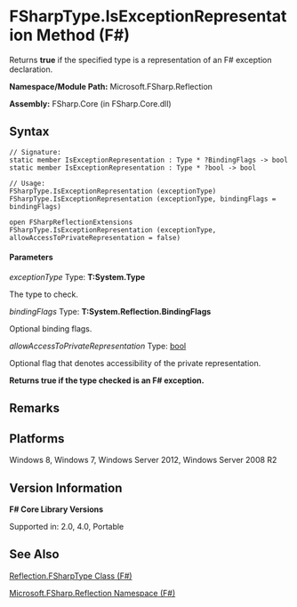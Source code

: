 # FSharpType.IsExceptionRepresentation Method (F#)

Returns **true** if the specified type is a representation of an F# exception declaration.

**Namespace/Module Path:** Microsoft.FSharp.Reflection

**Assembly:** FSharp.Core (in FSharp.Core.dll)


## Syntax

```
// Signature:
static member IsExceptionRepresentation : Type * ?BindingFlags -> bool
static member IsExceptionRepresentation : Type * ?bool -> bool

// Usage:
FSharpType.IsExceptionRepresentation (exceptionType)
FSharpType.IsExceptionRepresentation (exceptionType, bindingFlags = bindingFlags)

open FSharpReflectionExtensions
FSharpType.IsExceptionRepresentation (exceptionType, allowAccessToPrivateRepresentation = false)
```

#### Parameters
*exceptionType*
Type: **T:System.Type**


The type to check.


*bindingFlags*
Type: **T:System.Reflection.BindingFlags**


Optional binding flags.


*allowAccessToPrivateRepresentation*
Type: [bool](http://msdn.microsoft.com/en-us/library/89c0cf9c-49ce-4207-a3be-555851a67dd5)


Optional flag that denotes accessibility of the private representation.



**Returns true if the type checked is an F# exception.**
## Remarks

## Platforms
Windows 8, Windows 7, Windows Server 2012, Windows Server 2008 R2


## Version Information
**F# Core Library Versions**

Supported in: 2.0, 4.0, Portable




## See Also
[Reflection.FSharpType Class &#40;F&#35;&#41;](Reflection.FSharpType+Class+%28FSharp%29.md)

[Microsoft.FSharp.Reflection Namespace &#40;F&#35;&#41;](Microsoft.FSharp.Reflection+Namespace+%28FSharp%29.md)

